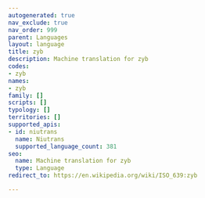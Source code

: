 ```yaml
---
autogenerated: true
nav_exclude: true
nav_order: 999
parent: Languages
layout: language
title: zyb
description: Machine translation for zyb
codes:
- zyb
names:
- zyb
family: []
scripts: []
typology: []
territories: []
supported_apis:
- id: niutrans
  name: Niutrans
  supported_language_count: 381
seo:
  name: Machine translation for zyb
  type: Language
redirect_to: https://en.wikipedia.org/wiki/ISO_639:zyb

---
```


